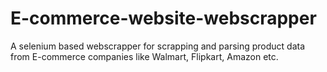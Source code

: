 # E-commerce-website-webscrapper
A selenium based webscrapper for scrapping and parsing product data from E-commerce companies like Walmart, Flipkart, Amazon etc.
